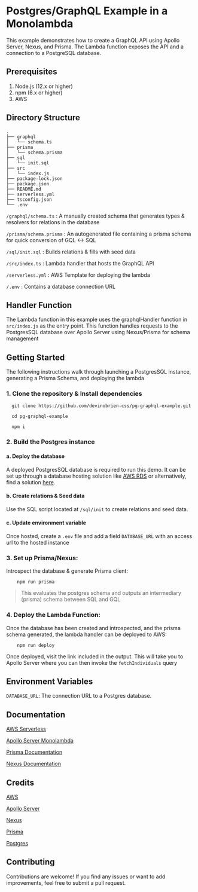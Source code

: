 # Postgres/GraphQL Example in a Monolambda
This example demonstrates how to create a GraphQL API using Apollo Server, Nexus, and Prisma. 
The Lambda function exposes the API and a connection to a PostgreSQL database.

## Prerequisites
1. Node.js (12.x or higher)
2. npm (6.x or higher)
3. AWS 

## Directory Structure
```
.
├── graphql
│   └── schema.ts
├── prisma
│   └── schema.prisma
├── sql
│   └── init.sql
├── src
│   └── index.js
├── package-lock.json
├── package.json
├── README.md
├── serverless.yml
├── tsconfig.json
└── .env
```

`/graphql/schema.ts` : A manually created schema that generates types & resolvers for relations in the database

`/prisma/schema.prisma` : An autogenerated file containing a prisma schema for quick conversion of GQL <-> SQL

`/sql/init.sql` : Builds relations & fills with seed data

`/src/index.ts` : Lambda handler that hosts the GraphQL API

`/serverless.yml` : AWS Template for deploying the lambda

`/.env` : Contains a database connection URL

## Handler Function
The Lambda function in this example uses the graphqlHandler function in `src/index.js` as the entry point.
This function handles requests to the PostgresSQL database over Apollo Server using Nexus/Prisma for schema 
management

## Getting Started
The following instructions walk through launching a PostgresSQL instance, 
generating a Prisma Schema, and deploying the lambda

### 1. Clone the repository & Install dependencies
```
  git clone https://github.com/devinobrien-css/pg-graphql-example.git

  cd pg-graphql-example

  npm i
```

### 2. Build the Postgres instance
#### a. Deploy the database
A deployed PostgresSQL database is required to run this demo. 
It can be set up through a database hosting solution like
[AWS RDS](https://aws.amazon.com/rds/) or alternatively, find 
a solution [here](https://www.prisma.io/dataguide/postgresql/5-ways-to-host-postgresql).

#### b. Create relations & Seed data
Use the SQL script located at `/sql/init` to create relations and seed data.

#### c. Update environment variable
Once hosted, create a `.env` file and add a field `DATABASE_URL` with an 
access url to the hosted instance


### 3. Set up Prisma/Nexus:
Introspect the database & generate Prisma client:

```
    npm run prisma
```

> This evaluates the postgres schema and outputs an intermediary (prisma) schema between SQL and GQL

### 4. Deploy the Lambda Function:
Once the database has been created and introspected, and the prisma schema generated, 
the lambda handler can be deployed to AWS:

```
    npm run deploy
```

Once deployed, visit the link included in the output. This will take you to Apollo Server 
where you can then invoke the `fetchIndividuals` query

## Environment Variables
`DATABASE_URL`: The connection URL to a Postgres database.

## Documentation
[AWS Serverless](https://docs.aws.amazon.com/serverless-application-model/index.html)

[Apollo Server Monolambda](https://www.apollographql.com/docs/apollo-server/deployment/lambda/)

[Prisma Documentation](https://www.prisma.io/docs/concepts/components/prisma-client)

[Nexus Documentation](https://nexusjs.org/docs/api/introduction)

## Credits
[AWS](https://aws.amazon.com/)

[Apollo Server](https://www.apollographql.com/)

[Nexus](https://nexusjs.org/)

[Prisma](https://www.prisma.io/)

[Postgres](https://www.postgresql.org/)

## Contributing
Contributions are welcome! If you find any issues or want to add improvements, feel free to submit a pull request.
